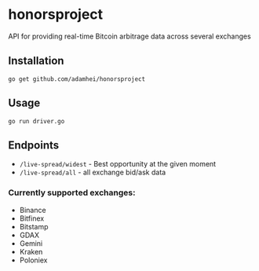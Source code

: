 # honorsproject
API for providing real-time Bitcoin arbitrage data across several exchanges

## Installation
`go get github.com/adamhei/honorsproject`

## Usage
`go run driver.go`

## Endpoints
- `/live-spread/widest` - Best opportunity at the given moment
- `/live-spread/all` - all exchange bid/ask data

### Currently supported exchanges:
- Binance
- Bitfinex
- Bitstamp
- GDAX
- Gemini
- Kraken
- Poloniex
